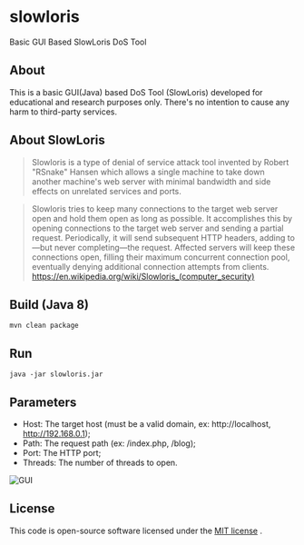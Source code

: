 # slowloris
Basic GUI Based SlowLoris DoS Tool

## About
This is a basic GUI(Java) based DoS Tool (SlowLoris) developed for educational and research purposes only. There's no intention to cause any harm to third-party services.

## About SlowLoris
>Slowloris is a type of denial of service attack tool invented by Robert "RSnake" Hansen which allows a single machine to take down another machine's web server with minimal bandwidth and side effects on unrelated services and ports.

>Slowloris tries to keep many connections to the target web server open and hold them open as long as possible. It accomplishes this by opening connections to the target web server and sending a partial request. Periodically, it will send subsequent HTTP headers, adding to—but never completing—the request. Affected servers will keep these connections open, filling their maximum concurrent connection pool, eventually denying additional connection attempts from clients.
https://en.wikipedia.org/wiki/Slowloris_(computer_security)

## Build (Java 8)
```shell
mvn clean package
```

## Run
```shell
java -jar slowloris.jar
```

## Parameters
* Host: The target host (must be a valid domain, ex: http://localhost, http://192.168.0.1);
* Path: The request path (ex: /index.php, /blog);
* Port: The HTTP port;
* Threads: The number of threads to open.

![GUI](http://oi68.tinypic.com/21f0jew.jpg)

## License
This code is open-source software licensed under the [MIT license](https://opensource.org/licenses/MIT) .
